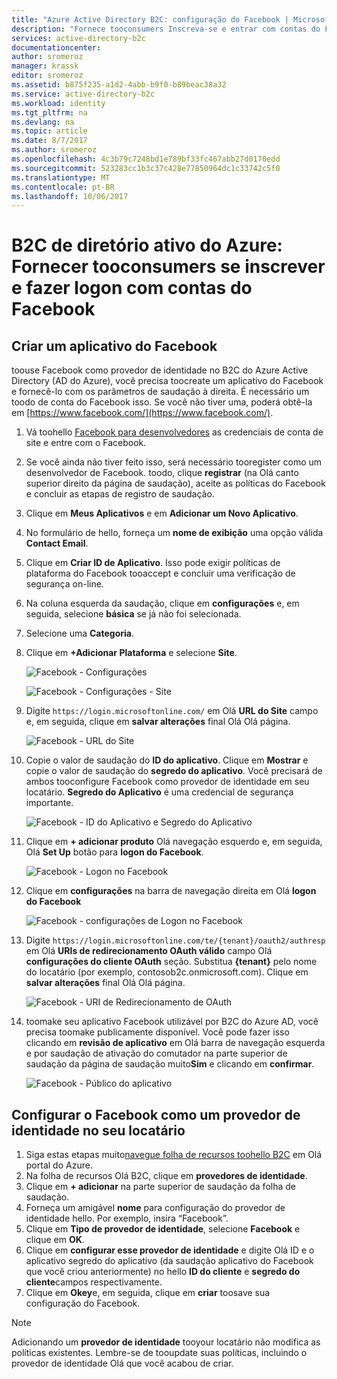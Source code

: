 ```yaml
---
title: "Azure Active Directory B2C: configuração do Facebook | Microsoft Docs"
description: "Fornece tooconsumers Inscreva-se e entrar com contas do Facebook em seus aplicativos que são protegidos pelo Azure Active Directory B2C."
services: active-directory-b2c
documentationcenter: 
author: sromeroz
manager: krassk
editor: sromeroz
ms.assetid: b875f235-a1d2-4abb-b9f0-b89beac38a32
ms.service: active-directory-b2c
ms.workload: identity
ms.tgt_pltfrm: na
ms.devlang: na
ms.topic: article
ms.date: 8/7/2017
ms.author: sromeroz
ms.openlocfilehash: 4c3b79c7248bd1e789bf33fc467abb27d0170edd
ms.sourcegitcommit: 523283cc1b3c37c428e77850964dc1c33742c5f0
ms.translationtype: MT
ms.contentlocale: pt-BR
ms.lasthandoff: 10/06/2017
---
```

# <a name="azure-active-directory-b2c-provide-sign-up-and-sign-in-tooconsumers-with-facebook-accounts"></a>B2C de diretório ativo do Azure: Fornecer tooconsumers se inscrever e fazer logon com contas do Facebook
## <a name="create-a-facebook-application"></a>Criar um aplicativo do Facebook
toouse Facebook como provedor de identidade no B2C do Azure Active Directory (AD do Azure), você precisa toocreate um aplicativo do Facebook e fornecê-lo com os parâmetros de saudação à direita. É necessário um toodo de conta do Facebook isso. Se você não tiver uma, poderá obtê-la em [https://www.facebook.com/](https://www.facebook.com/).

1. Vá toohello [Facebook para desenvolvedores](https://developers.facebook.com/) as credenciais de conta de site e entre com o Facebook.
2. Se você ainda não tiver feito isso, será necessário tooregister como um desenvolvedor de Facebook. toodo, clique **registrar** (na Olá canto superior direito da página de saudação), aceite as políticas do Facebook e concluir as etapas de registro de saudação.
3. Clique em **Meus Aplicativos** e em **Adicionar um Novo Aplicativo**. 
4. No formulário de hello, forneça um **nome de exibição** uma opção válida **Contact Email**.
5. Clique em **Criar ID de Aplicativo**. Isso pode exigir políticas de plataforma do Facebook tooaccept e concluir uma verificação de segurança on-line.
6. Na coluna esquerda da saudação, clique em **configurações** e, em seguida, selecione **básica** se já não foi selecionada.
7. Selecione uma **Categoria**. 
8. Clique em **+Adicionar Plataforma** e selecione **Site**.
   
    ![Facebook - Configurações](./media/active-directory-b2c-setup-fb-app/fb-settings.png)
   
    ![Facebook - Configurações - Site](./media/active-directory-b2c-setup-fb-app/fb-website.png)
9. Digite `https://login.microsoftonline.com/` em Olá **URL do Site** campo e, em seguida, clique em **salvar alterações** final Olá Olá página.
   
    ![Facebook - URL do Site](./media/active-directory-b2c-setup-fb-app/fb-site-url.png)

10. Copie o valor de saudação do **ID do aplicativo**. Clique em **Mostrar** e copie o valor de saudação do **segredo do aplicativo**. Você precisará de ambos tooconfigure Facebook como provedor de identidade em seu locatário. **Segredo do Aplicativo** é uma credencial de segurança importante.
   
    ![Facebook - ID do Aplicativo e Segredo do Aplicativo](./media/active-directory-b2c-setup-fb-app/fb-app-id-app-secret.png)
11. Clique em **+ adicionar produto** Olá navegação esquerdo e, em seguida, Olá **Set Up** botão para **logon do Facebook**.
   
    ![Facebook - Logon no Facebook](./media/active-directory-b2c-setup-fb-app/fb-login.png)
12. Clique em **configurações** na barra de navegação direita em Olá **logon do Facebook**

    ![Facebook - configurações de Logon no Facebook](./media/active-directory-b2c-setup-fb-app/fb-login-settings.png)
13. Digite `https://login.microsoftonline.com/te/{tenant}/oauth2/authresp` em Olá **URIs de redirecionamento OAuth válido** campo Olá **configurações do cliente OAuth** seção. Substitua **{tenant}** pelo nome do locatário (por exemplo, contosob2c.onmicrosoft.com). Clique em **salvar alterações** final Olá Olá página.
    
    ![Facebook - URI de Redirecionamento de OAuth](./media/active-directory-b2c-setup-fb-app/fb-oauth-redirect-uri.png)
14. toomake seu aplicativo Facebook utilizável por B2C do Azure AD, você precisa toomake publicamente disponível. Você pode fazer isso clicando em **revisão de aplicativo** em Olá barra de navegação esquerda e por saudação de ativação do comutador na parte superior de saudação da página de saudação muito**Sim** e clicando em **confirmar**.
    
    ![Facebook - Público do aplicativo](./media/active-directory-b2c-setup-fb-app/fb-app-public.png)

## <a name="configure-facebook-as-an-identity-provider-in-your-tenant"></a>Configurar o Facebook como um provedor de identidade no seu locatário
1. Siga estas etapas muito[navegue folha de recursos toohello B2C](active-directory-b2c-app-registration.md#navigate-to-b2c-settings) em Olá portal do Azure.
2. Na folha de recursos Olá B2C, clique em **provedores de identidade**.
3. Clique em **+ adicionar** na parte superior de saudação da folha de saudação.
4. Forneça um amigável **nome** para configuração do provedor de identidade hello. Por exemplo, insira “Facebook”.
5. Clique em **Tipo de provedor de identidade**, selecione **Facebook** e clique em **OK**.
6. Clique em **configurar esse provedor de identidade** e digite Olá ID e o aplicativo segredo do aplicativo (da saudação aplicativo do Facebook que você criou anteriormente) no hello **ID do cliente** e **segredo do cliente**campos respectivamente.
7. Clique em **Okey**e, em seguida, clique em **criar** toosave sua configuração do Facebook.

> [!NOTE]
> Adicionando um **provedor de identidade** tooyour locatário não modifica as políticas existentes. Lembre-se de tooupdate suas políticas, incluindo o provedor de identidade Olá que você acabou de criar.
>
